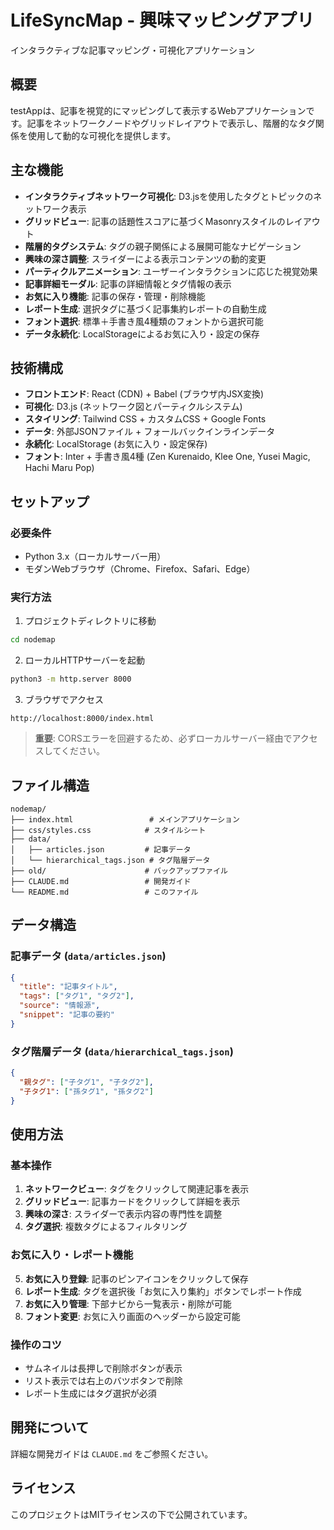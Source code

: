 # LifeSyncMap - 興味マッピングアプリ

インタラクティブな記事マッピング・可視化アプリケーション

## 概要

testAppは、記事を視覚的にマッピングして表示するWebアプリケーションです。記事をネットワークノードやグリッドレイアウトで表示し、階層的なタグ関係を使用して動的な可視化を提供します。

## 主な機能

- **インタラクティブネットワーク可視化**: D3.jsを使用したタグとトピックのネットワーク表示
- **グリッドビュー**: 記事の話題性スコアに基づくMasonryスタイルのレイアウト
- **階層的タグシステム**: タグの親子関係による展開可能なナビゲーション
- **興味の深さ調整**: スライダーによる表示コンテンツの動的変更
- **パーティクルアニメーション**: ユーザーインタラクションに応じた視覚効果
- **記事詳細モーダル**: 記事の詳細情報とタグ情報の表示
- **お気に入り機能**: 記事の保存・管理・削除機能
- **レポート生成**: 選択タグに基づく記事集約レポートの自動生成
- **フォント選択**: 標準＋手書き風4種類のフォントから選択可能
- **データ永続化**: LocalStorageによるお気に入り・設定の保存

## 技術構成

- **フロントエンド**: React (CDN) + Babel (ブラウザ内JSX変換)
- **可視化**: D3.js (ネットワーク図とパーティクルシステム)
- **スタイリング**: Tailwind CSS + カスタムCSS + Google Fonts
- **データ**: 外部JSONファイル + フォールバックインラインデータ
- **永続化**: LocalStorage (お気に入り・設定保存)
- **フォント**: Inter + 手書き風4種 (Zen Kurenaido, Klee One, Yusei Magic, Hachi Maru Pop)

## セットアップ

### 必要条件
- Python 3.x（ローカルサーバー用）
- モダンWebブラウザ（Chrome、Firefox、Safari、Edge）

### 実行方法

1. プロジェクトディレクトリに移動
```bash
cd nodemap
```

2. ローカルHTTPサーバーを起動
```bash
python3 -m http.server 8000
```

3. ブラウザでアクセス
```
http://localhost:8000/index.html
```

> **重要**: CORSエラーを回避するため、必ずローカルサーバー経由でアクセスしてください。

## ファイル構造

```
nodemap/
├── index.html                 # メインアプリケーション
├── css/styles.css            # スタイルシート
├── data/
│   ├── articles.json         # 記事データ
│   └── hierarchical_tags.json # タグ階層データ
├── old/                      # バックアップファイル
├── CLAUDE.md                 # 開発ガイド
└── README.md                 # このファイル
```

## データ構造

### 記事データ (`data/articles.json`)
```json
{
  "title": "記事タイトル",
  "tags": ["タグ1", "タグ2"],
  "source": "情報源",
  "snippet": "記事の要約"
}
```

### タグ階層データ (`data/hierarchical_tags.json`)
```json
{
  "親タグ": ["子タグ1", "子タグ2"],
  "子タグ1": ["孫タグ1", "孫タグ2"]
}
```

## 使用方法

### 基本操作
1. **ネットワークビュー**: タグをクリックして関連記事を表示
2. **グリッドビュー**: 記事カードをクリックして詳細を表示
3. **興味の深さ**: スライダーで表示内容の専門性を調整
4. **タグ選択**: 複数タグによるフィルタリング

### お気に入り・レポート機能
5. **お気に入り登録**: 記事のピンアイコンをクリックして保存
6. **レポート生成**: タグを選択後「お気に入り集約」ボタンでレポート作成
7. **お気に入り管理**: 下部ナビから一覧表示・削除が可能
8. **フォント変更**: お気に入り画面のヘッダーから設定可能

### 操作のコツ
- サムネイルは長押しで削除ボタンが表示
- リスト表示では右上のバツボタンで削除
- レポート生成にはタグ選択が必須

## 開発について

詳細な開発ガイドは `CLAUDE.md` をご参照ください。

## ライセンス

このプロジェクトはMITライセンスの下で公開されています。
